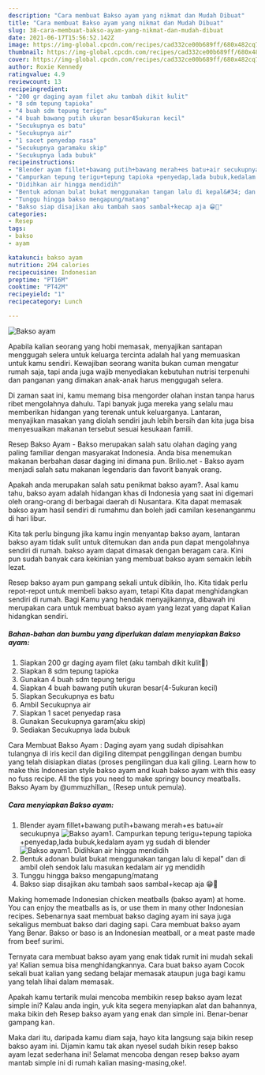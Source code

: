 ```yaml
---
description: "Cara membuat Bakso ayam yang nikmat dan Mudah Dibuat"
title: "Cara membuat Bakso ayam yang nikmat dan Mudah Dibuat"
slug: 38-cara-membuat-bakso-ayam-yang-nikmat-dan-mudah-dibuat
date: 2021-06-17T15:56:52.142Z
image: https://img-global.cpcdn.com/recipes/cad332ce00b689ff/680x482cq70/bakso-ayam-foto-resep-utama.jpg
thumbnail: https://img-global.cpcdn.com/recipes/cad332ce00b689ff/680x482cq70/bakso-ayam-foto-resep-utama.jpg
cover: https://img-global.cpcdn.com/recipes/cad332ce00b689ff/680x482cq70/bakso-ayam-foto-resep-utama.jpg
author: Roxie Kennedy
ratingvalue: 4.9
reviewcount: 13
recipeingredient:
- "200 gr daging ayam filet aku tambah dikit kulit"
- "8 sdm tepung tapioka"
- "4 buah sdm tepung terigu"
- "4 buah bawang putih ukuran besar45ukuran kecil"
- "Secukupnya es batu"
- "Secukupnya air"
- "1 sacet penyedap rasa"
- "Secukupnya garamaku skip"
- "Secukupnya lada bubuk"
recipeinstructions:
- "Blender ayam fillet+bawang putih+bawang merah+es batu+air secukupnya"
- "Campurkan tepung terigu+tepung tapioka +penyedap,lada bubuk,kedalam ayam yg sudah di blender"
- "Didihkan air hingga mendidih"
- "Bentuk adonan bulat bukat menggunakan tangan lalu di kepal&#34; dan di ambil oleh sendok lalu masukan kedalam air yg mendidih"
- "Tunggu hingga bakso mengapung/matang"
- "Bakso siap disajikan aku tambah saos sambal+kecap aja 😁🤭"
categories:
- Resep
tags:
- bakso
- ayam

katakunci: bakso ayam 
nutrition: 294 calories
recipecuisine: Indonesian
preptime: "PT16M"
cooktime: "PT42M"
recipeyield: "1"
recipecategory: Lunch

---
```



![Bakso ayam](https://img-global.cpcdn.com/recipes/cad332ce00b689ff/680x482cq70/bakso-ayam-foto-resep-utama.jpg)

Apabila kalian seorang yang hobi memasak, menyajikan santapan menggugah selera untuk keluarga tercinta adalah hal yang memuaskan untuk kamu sendiri. Kewajiban seorang  wanita bukan cuman mengatur rumah saja, tapi anda juga wajib menyediakan kebutuhan nutrisi terpenuhi dan panganan yang dimakan anak-anak harus menggugah selera.

Di zaman  saat ini, kamu memang bisa mengorder olahan instan tanpa harus ribet mengolahnya dahulu. Tapi banyak juga mereka yang selalu mau memberikan hidangan yang terenak untuk keluarganya. Lantaran, menyajikan masakan yang diolah sendiri jauh lebih bersih dan kita juga bisa menyesuaikan makanan tersebut sesuai kesukaan famili. 

Resep Bakso Ayam - Bakso merupakan salah satu olahan daging yang paling familiar dengan masyarakat Indonesia. Anda bisa menemukan makanan berbahan dasar daging ini dimana pun. Brilio.net - Bakso ayam menjadi salah satu makanan legendaris dan favorit banyak orang.

Apakah anda merupakan salah satu penikmat bakso ayam?. Asal kamu tahu, bakso ayam adalah hidangan khas di Indonesia yang saat ini digemari oleh orang-orang di berbagai daerah di Nusantara. Kita dapat memasak bakso ayam hasil sendiri di rumahmu dan boleh jadi camilan kesenanganmu di hari libur.

Kita tak perlu bingung jika kamu ingin menyantap bakso ayam, lantaran bakso ayam tidak sulit untuk ditemukan dan anda pun dapat mengolahnya sendiri di rumah. bakso ayam dapat dimasak dengan beragam cara. Kini pun sudah banyak cara kekinian yang membuat bakso ayam semakin lebih lezat.

Resep bakso ayam pun gampang sekali untuk dibikin, lho. Kita tidak perlu repot-repot untuk membeli bakso ayam, tetapi Kita dapat menghidangkan sendiri di rumah. Bagi Kamu yang hendak menyajikannya, dibawah ini merupakan cara untuk membuat bakso ayam yang lezat yang dapat Kalian hidangkan sendiri.

<!--inarticleads1-->

##### Bahan-bahan dan bumbu yang diperlukan dalam menyiapkan Bakso ayam:

1. Siapkan 200 gr daging ayam filet (aku tambah dikit kulit🤭)
1. Siapkan 8 sdm tepung tapioka
1. Gunakan 4 buah sdm tepung terigu
1. Siapkan 4 buah bawang putih ukuran besar(4-5ukuran kecil)
1. Siapkan Secukupnya es batu
1. Ambil Secukupnya air
1. Siapkan 1 sacet penyedap rasa
1. Gunakan Secukupnya garam(aku skip)
1. Sediakan Secukupnya lada bubuk


Cara Membuat Bakso Ayam : Daging ayam yang sudah dipisahkan tulangnya di iris kecil dan digiling ditempat penggilingan dengan bumbu yang telah disiapkan diatas (proses pengilingan dua kali giling. Learn how to make this Indonesian style bakso ayam and kuah bakso ayam with this easy no fuss recipe. All the tips you need to make springy bouncy meatballs. Bakso Ayam by @ummuzhillan_ (Resep untuk pemula). 

<!--inarticleads2-->

##### Cara menyiapkan Bakso ayam:

1. Blender ayam fillet+bawang putih+bawang merah+es batu+air secukupnya
<img src="https://img-global.cpcdn.com/steps/d21e44b908a3f8e4/160x128cq70/bakso-ayam-langkah-memasak-1-foto.jpg" alt="Bakso ayam">1. Campurkan tepung terigu+tepung tapioka +penyedap,lada bubuk,kedalam ayam yg sudah di blender
<img src="https://img-global.cpcdn.com/steps/60101703cefa9701/160x128cq70/bakso-ayam-langkah-memasak-2-foto.jpg" alt="Bakso ayam">1. Didihkan air hingga mendidih
1. Bentuk adonan bulat bukat menggunakan tangan lalu di kepal&#34; dan di ambil oleh sendok lalu masukan kedalam air yg mendidih
1. Tunggu hingga bakso mengapung/matang
1. Bakso siap disajikan aku tambah saos sambal+kecap aja 😁🤭


Making homemade Indonesian chicken meatballs (bakso ayam) at home. You can enjoy the meatballs as is, or use them in many other Indonesian recipes. Sebenarnya saat membuat bakso daging ayam ini saya juga sekaligus membuat bakso dari daging sapi. Cara membuat bakso ayam Yang Benar. Bakso or baso is an Indonesian meatball, or a meat paste made from beef surimi. 

Ternyata cara membuat bakso ayam yang enak tidak rumit ini mudah sekali ya! Kalian semua bisa menghidangkannya. Cara buat bakso ayam Cocok sekali buat kalian yang sedang belajar memasak ataupun juga bagi kamu yang telah lihai dalam memasak.

Apakah kamu tertarik mulai mencoba membikin resep bakso ayam lezat simple ini? Kalau anda ingin, yuk kita segera menyiapkan alat dan bahannya, maka bikin deh Resep bakso ayam yang enak dan simple ini. Benar-benar gampang kan. 

Maka dari itu, daripada kamu diam saja, hayo kita langsung saja bikin resep bakso ayam ini. Dijamin kamu tak akan nyesel sudah bikin resep bakso ayam lezat sederhana ini! Selamat mencoba dengan resep bakso ayam mantab simple ini di rumah kalian masing-masing,oke!.

